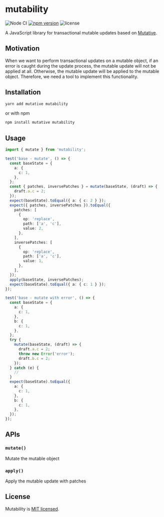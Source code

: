# mutability

![Node CI](https://github.com/mutativejs/mutability/workflows/Node%20CI/badge.svg)
[![npm version](https://badge.fury.io/js/mutability.svg)](http://badge.fury.io/js/mutability)
![license](https://img.shields.io/npm/l/mutability)

A JavaScript library for transactional mutable updates based on [Mutative](https://github.com/unadlib/mutative).

## Motivation

When we want to perform transactional updates on a mutable object, if an error is caught during the update process, the mutable update will not be applied at all. Otherwise, the mutable update will be applied to the mutable object. Therefore, we need a tool to implement this functionality.

## Installation

```sh
yarn add mutative mutability
```

or with npm

```sh
npm install mutative mutability
```

## Usage

```ts
import { mutate } from 'mutability';

test('base - mutate', () => {
  const baseState = {
    a: {
      c: 1,
    },
  };
  const { patches, inversePatches } = mutate(baseState, (draft) => {
    draft.a.c = 2;
  });
  expect(baseState).toEqual({ a: { c: 2 } });
  expect({ patches, inversePatches }).toEqual({
    patches: [
      {
        op: 'replace',
        path: ['a', 'c'],
        value: 2,
      },
    ],
    inversePatches: [
      {
        op: 'replace',
        path: ['a', 'c'],
        value: 1,
      },
    ],
  });
  apply(baseState, inversePatches);
  expect(baseState).toEqual({ a: { c: 1 } });
});

test('base - mutate with error', () => {
  const baseState = {
    a: {
      c: 1,
    },
    b: {
      c: 1,
    },
  };
  try {
    mutate(baseState, (draft) => {
      draft.a.c = 2;
      throw new Error('error');
      draft.b.c = 2;
    });
  } catch (e) {
    //
  }
  expect(baseState).toEqual({
    a: {
      c: 1,
    },
    b: {
      c: 1,
    },
  });
});
```

## APIs

### `mutate()`
Mutate the mutable object

### `apply()`
Apply the mutable update with patches

## License

Mutability is [MIT licensed](https://github.com/mutativejs/mutability/blob/main/LICENSE).
